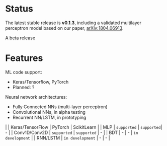# Status

The latest stable release is **v0.1.3**, including a validated multilayer perceptron model based on our paper, [arXiv:1804.06913](https://arxiv.org/abs/1804.06913).

A beta release 

# Features

ML code support: 
   * Keras/Tensorflow, PyTorch
   * Planned: ? 

Neural network architectures:
   * Fully Connected NNs (multi-layer perceptron) 
   * Convolutional NNs, in alpha testing
   * Recurrent NN/LSTM, in prototyping


| | Keras/TensorFlow | PyTorch | ScikitLearn |
| MLP | `supported` | `supported`| - |
| Conv1D/Conv2D | `supported` | `supported` | - |
| BDT | - | - | `in development` |
| RNN/LSTM | `in development` | - | - |
